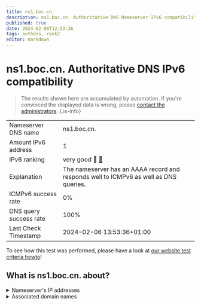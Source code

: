 ```yaml
---
title: ns1.boc.cn.
description: ns1.boc.cn. Authoritative DNS Nameserver IPv6 compatibility
published: true
date: 2024-02-06T12:53:36
tags: authdns, rank2
editor: markdown
---
```


# ns1.boc.cn. Authoritative DNS IPv6 compatibility

> The results shown here are accumulated by automation. If you're convinced the displayed data is wrong, please [contact the administrators](/howto/chat). 
{.is-info}




|   |   |
| - | - |
| Nameserver DNS name | ns1.boc.cn.
| Amount IPv6 address | 1
| IPv6 ranking | very good :2nd_place_medal: [🔗](/howto/ranking) |
| Explanation | The nameserver has an AAAA record and responds well to ICMPv6 as well as DNS queries. |
| ICMPv6 success rate | 0%|
| DNS query success rate | 100% |
| Last Check Timestamp | 2024-02-06 13:53:36+01:00 |

To see how this test was performed, please have a look at [our website test criteria howto](/howto/testcriteria/authdns)!


## What is ns1.boc.cn. about?




<details>
<summary>Nameserver's IP addresses</summary>

240e:660:ba:5:f000::3

</details>



<details>
<summary>Associated domain names</summary>

www.boc.cn

</details>
